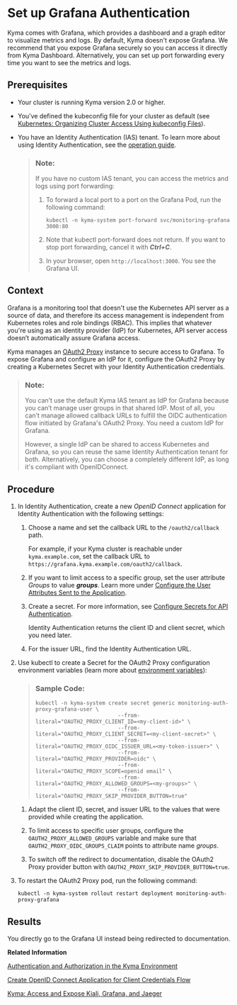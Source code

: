 <!-- loio3e4299cfd0884c428e6b4774225638e8 -->

# Set up Grafana Authentication

Kyma comes with Grafana, which provides a dashboard and a graph editor to visualize metrics and logs. By default, Kyma doesn't expose Grafana. We recommend that you expose Grafana securely so you can access it directly from Kyma Dashboard. Alternatively, you can set up port forwarding every time you want to see the metrics and logs.



<a name="loio3e4299cfd0884c428e6b4774225638e8__prereq_p2f_1xd_1qb"/>

## Prerequisites

-   Your cluster is running Kyma version 2.0 or higher.

-   You’ve defined the kubeconfig file for your cluster as default \(see [Kubernetes: Organizing Cluster Access Using kubeconfig Files](https://kubernetes.io/docs/concepts/configuration/organize-cluster-access-kubeconfig/)\).

-   You have an Identity Authentication \(IAS\) tenant. To learn more about using Identity Authentication, see the [operation guide](https://help.sap.com/viewer/6d6d63354d1242d185ab4830fc04feb1/Cloud/en-US/6a8e67cf98bf41968ea2849dfd0b6bbd.html).

    > ### Note:  
    > If you have no custom IAS tenant, you can access the metrics and logs using port forwarding:
    > 
    > 1.  To forward a local port to a port on the Grafana Pod, run the following command:
    > 
    >     `kubectl -n kyma-system port-forward svc/monitoring-grafana 3000:80`
    > 
    > 2.  Note that kubectl port-forward does not return. If you want to stop port forwarding, cancel it with ***Ctrl+C***.
    > 
    > 3.  In your browser, open `http://localhost:3000`. You see the Grafana UI.




## Context

Grafana is a monitoring tool that doesn't use the Kubernetes API server as a source of data, and therefore its access management is independent from Kubernetes roles and role bindings \(RBAC\). This implies that whatever you're using as an identity provider \(IdP\) for Kubernetes, API server access doesn’t automatically assure Grafana access.

Kyma manages an [OAuth2 Proxy](https://oauth2-proxy.github.io/oauth2-proxy/) instance to secure access to Grafana. To expose Grafana and configure an IdP for it, configure the OAuth2 Proxy by creating a Kubernetes Secret with your Identity Authentication credentials.

> ### Note:  
> You can’t use the default Kyma IAS tenant as IdP for Grafana because you can’t manage user groups in that shared IdP. Most of all, you can’t manage allowed callback URLs to fulfill the OIDC authentication flow initiated by Grafana's OAuth2 Proxy. You need a custom IdP for Grafana.
> 
> However, a single IdP can be shared to access Kubernetes and Grafana, so you can reuse the same Identity Authentication tenant for both. Alternatively, you can choose a completely different IdP, as long it's compliant with OpenIDConnect.



## Procedure

1.  In Identity Authentication, create a new *OpenID Connect* application for Identity Authentication with the following settings:

    1.  Choose a name and set the callback URL to the `/oauth2/callback` path.

        For example, if your Kyma cluster is reachable under `kyma.example.com`, set the callback URL to `https://grafana.kyma.example.com/oauth2/callback`.

    2.  If you want to limit access to a specific group, set the user attribute *Groups* to value ***groups***. Learn more under [Configure the User Attributes Sent to the Application](https://help.sap.com/viewer/6d6d63354d1242d185ab4830fc04feb1/Cloud/en-US/d361407d36c5443298a909acbbd96ec4.html).

    3.  Create a secret. For more information, see [Configure Secrets for API Authentication](https://help.sap.com/viewer/6d6d63354d1242d185ab4830fc04feb1/Cloud/en-US/5c3c35e01e3c4e7e8dd72af60c997c5d.html).

        Identity Authentication returns the client ID and client secret, which you need later.

    4.  For the issuer URL, find the Identity Authentication URL.


2.  Use kubectl to create a Secret for the OAuth2 Proxy configuration environment variables \(learn more about [environment variables](https://oauth2-proxy.github.io/oauth2-proxy/docs/configuration/overview/#environment-variables)\):

    > ### Sample Code:  
    > ```
    > kubectl -n kyma-system create secret generic monitoring-auth-proxy-grafana-user \
    > 							--from-literal="OAUTH2_PROXY_CLIENT_ID=<my-client-id>" \
    > 							--from-literal="OAUTH2_PROXY_CLIENT_SECRET=<my-client-secret>" \
    > 							--from-literal="OAUTH2_PROXY_OIDC_ISSUER_URL=<my-token-issuer>" \
    > 							--from-literal="OAUTH2_PROXY_PROVIDER=oidc" \
    > 							--from-literal="OAUTH2_PROXY_SCOPE=openid email" \
    > 							--from-literal="OAUTH2_PROXY_ALLOWED_GROUPS=<my-groups>" \
    > 							--from-literal="OAUTH2_PROXY_SKIP_PROVIDER_BUTTON=true"
    > ```

    1.  Adapt the client ID, secret, and issuer URL to the values that were provided while creating the application.

    2.  To limit access to specific user groups, configure the `OAUTH2_PROXY_ALLOWED_GROUPS` variable and make sure that `OAUTH2_PROXY_OIDC_GROUPS_CLAIM` points to attribute name *groups*.

    3.  To switch off the redirect to documentation, disable the OAuth2 Proxy provider button with `OAUTH2_PROXY_SKIP_PROVIDER_BUTTON=true`.


3.  To restart the OAuth2 Proxy pod, run the following command:

    `kubectl -n kyma-system rollout restart deployment monitoring-auth-proxy-grafana`




<a name="loio3e4299cfd0884c428e6b4774225638e8__result_bkq_kzd_1qb"/>

## Results

You directly go to the Grafana UI instead being redirected to documentation.

**Related Information**  


[Authentication and Authorization in the Kyma Environment](../60-security/authentication-and-authorization-in-the-kyma-environment-85200d8.md "Kyma allows you to use the default or a custom Identity Provider to authenticate in the Kyma environment.")

[Create OpenID Connect Application for Client Credentials Flow](https://help.sap.com/viewer/6d6d63354d1242d185ab4830fc04feb1/Cloud/en-US/98015c81af554b5d9192ad550168e331.html)

[Kyma: Access and Expose Kiali, Grafana, and Jaeger](https://kyma-project.io/docs/kyma/latest/04-operation-guides/security/sec-06-access-expose-kiali-grafana#expose-kiali-grafana-and-jaeger-securely)

